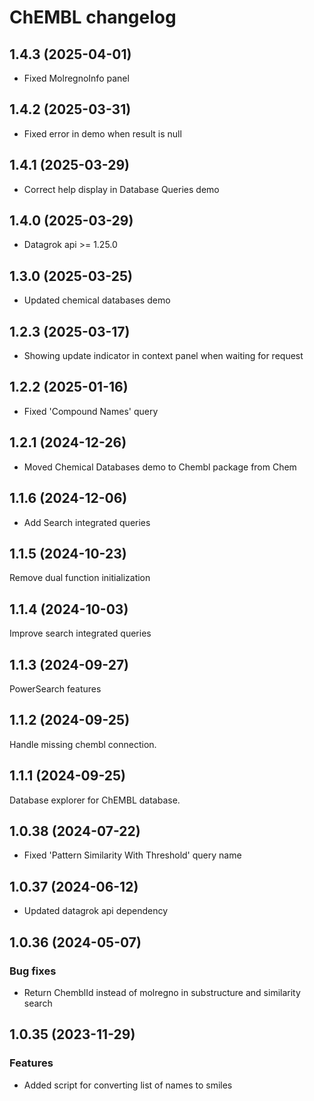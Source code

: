 # ChEMBL changelog

## 1.4.3 (2025-04-01)

* Fixed MolregnoInfo panel

## 1.4.2 (2025-03-31)

* Fixed error in demo when result is null

## 1.4.1 (2025-03-29)

* Correct help display in Database Queries demo

## 1.4.0 (2025-03-29)

* Datagrok api >= 1.25.0

## 1.3.0 (2025-03-25)

* Updated chemical databases demo

## 1.2.3 (2025-03-17)

* Showing update indicator in context panel when waiting for request

## 1.2.2 (2025-01-16)

* Fixed 'Compound Names' query

## 1.2.1 (2024-12-26)

* Moved Chemical Databases demo to Chembl package from Chem

## 1.1.6 (2024-12-06)

* Add Search integrated queries

## 1.1.5 (2024-10-23)

Remove dual function initialization

## 1.1.4 (2024-10-03)

Improve search integrated queries

## 1.1.3 (2024-09-27)

PowerSearch features

## 1.1.2 (2024-09-25)

Handle missing chembl connection.

## 1.1.1 (2024-09-25)

Database explorer for ChEMBL database.

## 1.0.38 (2024-07-22)

* Fixed 'Pattern Similarity With Threshold' query name

## 1.0.37 (2024-06-12)

* Updated datagrok api dependency

## 1.0.36 (2024-05-07)

### Bug fixes

* Return ChemblId instead of molregno in substructure and similarity search

## 1.0.35 (2023-11-29)

### Features

* Added script for converting list of names to smiles
